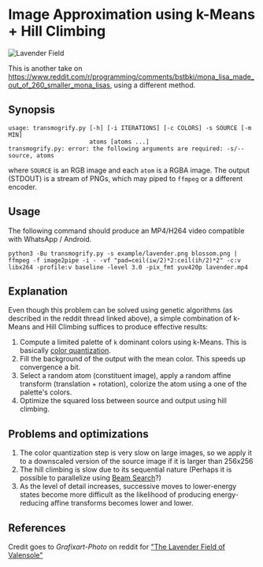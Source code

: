 # Image Approximation using k-Means + Hill Climbing

![Lavender Field](https://raw.githubusercontent.com/kochab/image-approximation/master/examples/lavender.png "Lavender Field")

This is another take on https://www.reddit.com/r/programming/comments/bstbki/mona_lisa_made_out_of_260_smaller_mona_lisas, using a different method.

## Synopsis

```
usage: transmogrify.py [-h] [-i ITERATIONS] [-c COLORS] -s SOURCE [-m MIN]
                       atoms [atoms ...]
transmogrify.py: error: the following arguments are required: -s/--source, atoms
```

where `SOURCE` is an RGB image and each `atom` is a RGBA image. The output (STDOUT) is a stream of PNGs, which may piped to `ffmpeg` or a different encoder.

## Usage

The following command should produce an MP4/H264 video compatible with WhatsApp / Android.

```
python3 -Bu transmogrify.py -s example/lavender.png blossom.png | ffmpeg -f image2pipe -i - -vf "pad=ceil(iw/2)*2:ceil(ih/2)*2" -c:v libx264 -profile:v baseline -level 3.0 -pix_fmt yuv420p lavender.mp4
```

## Explanation

Even though this problem can be solved using genetic algorithms (as described in the reddit thread linked above), a simple combination of k-Means and Hill Climbing suffices to produce effective results:

1. Compute a limited palette of `k` dominant colors using k-Means. This is basically [color quantization](https://en.wikipedia.org/wiki/Color_quantization).
2. Fill the background of the output with the mean color. This speeds up convergence a bit.
3. Select a random atom (constituent image), apply a random affine transform (translation + rotation), colorize the atom using a one of the palette's colors.
4. Optimize the squared loss between source and output using hill climbing.

## Problems and optimizations

1. The color quantization step is very slow on large images, so we apply it to a downscaled version of the source image if it is larger than 256x256
2. The hill climbing is slow due to its sequential nature (Perhaps it is possible to parallelize using [Beam Search](https://en.wikipedia.org/wiki/Beam_search)?)
3. As the level of detail increases, successive moves to lower-energy states become more difficult as the likelihood of producing energy-reducing affine transforms becomes lower and lower. 

## References

Credit goes to _Grafixart-Photo_ on reddit for ["The Lavender Field of Valensole"](https://www.reddit.com/r/europe/comments/d8ilaz/the_lavender_field_of_valensole_france/) 
